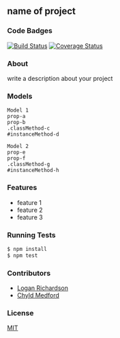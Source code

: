 ## name of project
### Code Badges
[![Build Status](https://travis-ci.org/GLoganDR/treasure-map.svg)](https://travis-ci.org/GLoganDR/treasure-map)
[![Coverage Status](https://coveralls.io/repos/GLoganDR/treasure-map/badge.png)](https://coveralls.io/r/GLoganDR/treasure-map)

### About
write a description about your project

### Models
```
Model 1
prop-a
prop-b
.classMethod-c
#instanceMethod-d
```

```
Model 2
prop-e
prop-f
.classMethod-g
#instanceMethod-h
```

### Features
- feature 1
- feature 2
- feature 3

### Running Tests
```bash
$ npm install
$ npm test
```

### Contributors
- [Logan Richardson](https://github.com/GLoganDR)
- [Chyld Medford](https://github.com/chyld)

### License
[MIT](LICENSE)

